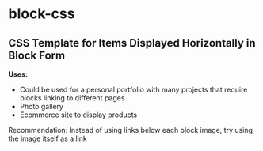 # block-css
CSS Template for Items Displayed Horizontally in Block Form
---

**Uses:**
- Could be used for a personal portfolio with many projects that require blocks linking to different pages
- Photo gallery
- Ecommerce site to display products

Recommendation: Instead of using links below each block image, try using the image itself as a link
